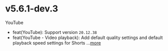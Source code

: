 # v5.6.1-dev.3
YouTube
- feat(YouTube): Support version `20.12.38`
- feat(YouTube - Video playback): Add default quality settings and default playback speed settings for Shorts ...[more](https://github.com/inotia00/revanced-patches/releases/tag/v5.6.1-dev.1)
